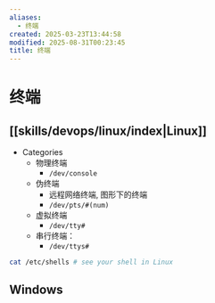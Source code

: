```yaml
---
aliases:
  - 终端
created: 2025-03-23T13:44:58
modified: 2025-08-31T00:23:45
title: 终端
---
```


# 终端

## [[skills/devops/linux/index|Linux]]

- Categories
	- 物理终端
		- `/dev/console`
	- 伪终端
		- 远程网络终端, 图形下的终端
		- `/dev/pts/#(num)`
	- 虚拟终端
		- `/dev/tty#`
	- 串行终端：
		- `/dev/ttys#`

```bash
cat /etc/shells # see your shell in Linux
```

## Windows
